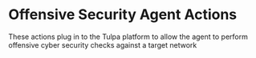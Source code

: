 # Offensive Security Agent Actions

These actions plug in to the Tulpa platform to allow the agent to perform offensive cyber security checks against a target network